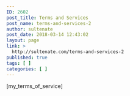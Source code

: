 ```yaml
---
ID: 2602
post_title: Terms and Services
post_name: terms-and-services-2
author: sultenate
post_date: 2018-03-14 12:43:02
layout: page
link: >
  http://sultenate.com/terms-and-services-2
published: true
tags: [ ]
categories: [ ]
---
```

[my_terms_of_service]